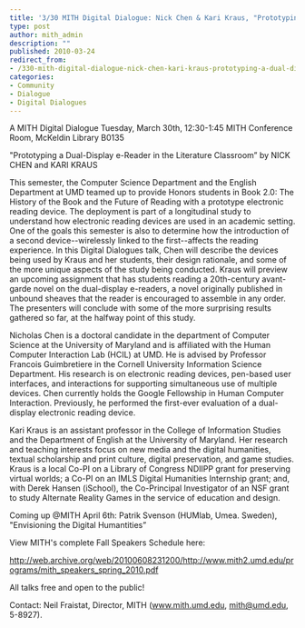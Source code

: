 ```yaml
---
title: '3/30 MITH Digital Dialogue: Nick Chen & Kari Kraus, "Prototyping a Dual-Display e-Reader in the Literature Classroom"'
type: post
author: mith_admin
description: ""
published: 2010-03-24
redirect_from: 
- /330-mith-digital-dialogue-nick-chen-kari-kraus-prototyping-a-dual-display-e-reader-in-the-literature-classroom-2/
categories:
- Community
- Dialogue
- Digital Dialogues
---
```

A MITH Digital Dialogue Tuesday, March 30th, 12:30-1:45 MITH Conference Room, McKeldin Library B0135

"Prototyping a Dual-Display e-Reader in the Literature Classroom” by NICK CHEN and KARI KRAUS

This semester, the Computer Science Department and the English Department at UMD teamed up to provide Honors students in Book 2.0: The History of the Book and the Future of Reading with a prototype electronic reading device. The deployment is part of a longitudinal study to understand how electronic reading devices are used in an academic setting. One of the goals this semester is also to determine how the introduction of a second device--wirelessly linked to the first--affects the reading experience. In this Digital Dialogues talk, Chen will describe the devices being used by Kraus and her students, their design rationale, and some of the more unique aspects of the study being conducted. Kraus will preview an upcoming assignment that has students reading a 20th-century avant-garde novel on the dual-display e-readers, a novel originally published in unbound sheaves that the reader is encouraged to assemble in any order. The presenters will conclude with some of the more surprising results gathered so far, at the halfway point of this study.

Nicholas Chen is a doctoral candidate in the department of Computer Science at the University of Maryland and is affiliated with the Human Computer Interaction Lab (HCIL) at UMD. He is advised by Professor Francois Guimbretiere in the Cornell University Information Science Department. His research is on electronic reading devices, pen-based user interfaces, and interactions for supporting simultaneous use of multiple devices. Chen currently holds the Google Fellowship in Human Computer Interaction. Previously, he performed the first-ever evaluation of a dual-display electronic reading device.

Kari Kraus is an assistant professor in the College of Information Studies and the Department of English at the University of Maryland. Her research and teaching interests focus on new media and the digital humanities, textual scholarship and print culture, digital preservation, and game studies. Kraus is a local Co-PI on a Library of Congress NDIIPP grant for preserving virtual worlds; a Co-PI on an IMLS Digital Humanities Internship grant; and, with Derek Hansen (iSchool), the Co-Principal Investigator of an NSF grant to study Alternate Reality Games in the service of education and design.

Coming up @MITH April 6th: Patrik Svenson (HUMlab, Umea. Sweden), "Envisioning the Digital Humantities”

View MITH's complete Fall Speakers Schedule here:

http://web.archive.org/web/20100608231200/http://www.mith2.umd.edu/programs/mith_speakers_spring_2010.pdf

All talks free and open to the public!

Contact: Neil Fraistat, Director, MITH (www.mith.umd.edu, mith@umd.edu, 5-8927).
